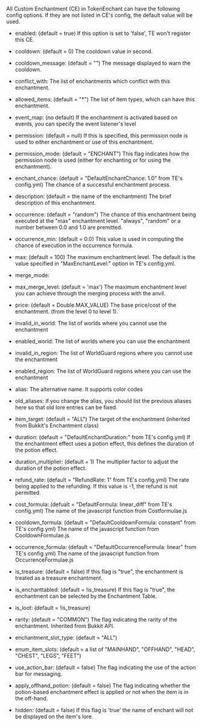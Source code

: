 All Custom Enchantment (CE) in TokenEnchant can have the following config options.  If they are not listed in CE's config, the default value will be used.

- enabled: (default = true)
    If this option is set to 'false', TE won't register this CE.

- cooldown: (default = 0)
    The cooldown value in second.

- cooldown_message: (default = "")
    The message displayed to warn the cooldown.

- conflict_with:
    The list of enchantments which conflict with this enchantment.

- allowed_items: (default = "*")
    The list of item types, which can have this enchantment.

- event_map: (no default)
    If the enchantment is activated based on events, you can specify the event listener's level

- permission: (default = null)
    If this is specified, this permission node is used to either enchantment or use of this enchantment.

- permission_mode: (default = "ENCHANT")
    This flag indicates how the permission node is used (either for enchanting or for using the enchantment).

- enchant_chance: (default = "DefaultEnchantChance: 1.0" from TE's config.yml)
    The chance of a successful enchantment process.

- description: (default = the name of the enchantment)
    The brief description of this enchantment.

- occurrence: (default = "random")
    The chance of this enchantment being executed at the "max" enchantment level.  "always", "random" or a number between 0.0 and 1.0 are premitted.

- occurrence_min: (default = 0.0)
    This value is used in computing the chance of execution in the occurrence formula.

- max: (default = 100)
    The maximum enchantment level. The default is the value specified in "MaxEnchantLevel:" option in TE's config.yml.

- merge_mode: 

- max_merge_level: (default = 'max')
    The maximum enchantment level you can achieve through the merging process with the anvil.

- price: (default = Double.MAX_VALUE)
    The base price/cost of the enchantment. (from the level 0 to level 1).

- invalid_in_world: The list of worlds where you cannot use the enchantment

- enabled_world: The list of worlds where you can use the enchantment

- invalid_in_region: The list of WorldGuard regions where you cannot use the enchantment

- enabled_region: The list of WorldGuard regions where you can use the enchantment

- alias: The alternative name. It supports color codes

- old_aliases: if you change the alias, you should list the previous aliases here so that old lore entries can be fixed.

- item_target: (default = "ALL")
    The target of the enchantment (inherited from Bukkit's Enchantment class)

- duration: (default = "DefaultEnchantDuration:" from TE's config.yml)
    If the enchantment effect uses a potion effect, this defines the duration of the potion effect.

- duration_multiplier: (default = 1)
    The multiplier factor to adjust the duration of the potion effect.

- refund_rate: (default = "RefundRate: 1" from TE's config.yml)
    The rate being applied to the refunding.  If this value is -1, the refund is not permitted.

- cost_formula: (defualt = "DefaultFormula: linear_diff" from TE's config.yml)
    The name of the javascript function from Costformulae.js

- cooldown_formula: (default = "DefaultCooldownFormula: constant" from TE's config.yml)
    The name of the javascript function from CooldownFormulae.js

- occurrence_formula: (default = "DefaultOccurrenceFormula: linear" from TE's config.yml)
    The name of the javascript function from OccurrenceFormulae.js

- is_treasure: (default = false) 
    If this flag is "true", the enchantment is treated as a treasure enchantment.
    
- is_enchanttabled: (default = !is_treasure)
    If this flag is "true", the enchantment can be selected by the Enchantment Table.
    
- is_loot: (default = !is_treasure)

- rarity: (default = "COMMON")
    The flag indicating the rarity of the enchantment.  Inherited from Bukkit API.
    
- enchantment_slot_type: (default = "ALL")

- enum_item_slots: (default = a list of "MAINHAND", "OFFHAND", "HEAD", "CHEST", "LEGS", "FEET")

- use_action_bar: (default = false)
    The flag indicating the use of the action bar for messaging.
    
- apply_offhand_potion: (default = false)
    The flag indicating whether the potion-based enchantment effect is applied or not when the item is in the off-hand.
    
- hidden: (default = false)
    If this flag is 'true' the name of enchant will not be displayed on the item's lore.
